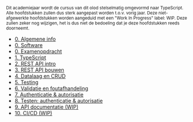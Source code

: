 <!-- markdownlint-disable first-line-h1 -->

<small>
  Dit academiejaar wordt de cursus van dit olod stelselmatig omgevormd naar TypeScript. Alle hoofdstukken zullen dus sterk aangepast worden t.o.v. vorig jaar. Deze niet-afgewerkte hoofdstukken worden aangeduid met een "Work In Progress" label: WIP. Deze zullen zeker nog wijzigen, het is dus niet de bedoeling dat je deze hoofdstukken reeds doorneemt.
</small>

- [0. Algemene info](/0-intro/situering.md)
- [0. Software](/0-intro/software.md)
- [0. Examenopdracht](/0-intro/examenopdracht.md)
- [1. TypeScript](/1-typescript/index.md)
- [2. REST API intro](/2-REST_api_intro/index.md)
- [3. REST API bouwen](/3-REST_api_bouwen/index.md)
- [4. Datalaag en CRUD](/4-datalaag/index.md)
- [5. Testing](/5-testing/index.md)
- [6. Validatie en foutafhandeling](/6-validatie/index.md)
- [7. Authenticatie & autorisatie](/7-authenticatie/index.md)
- [8. Testen: authenticatie & autorisatie](/8-auth_testing/index.md)
- [9. API documentatie (WIP)](/9-api_docs/index.md)
- [10. CI/CD (WIP)](/10-cicd/index.md)
